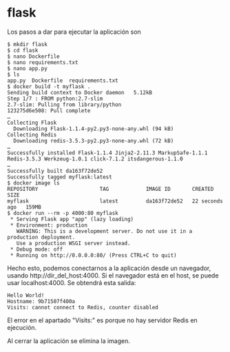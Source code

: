 # flask
Los pasos a dar para ejecutar la aplicación son
```shell
$ mkdir flask
$ cd flask
$ nano Dockerfile
$ nano requirements.txt
$ nano app.py
$ ls
app.py	Dockerfile	requirements.txt
$ docker build -t myflask .
Sending build context to Docker daemon   5.12kB
Step 1/7 : FROM python:2.7-slim
2.7-slim: Pulling from library/python
123275d6e508: Pull complete
…
Collecting Flask
  Downloading Flask-1.1.4-py2.py3-none-any.whl (94 kB)
Collecting Redis
  Downloading redis-3.5.3-py2.py3-none-any.whl (72 kB)
…
Successfully installed Flask-1.1.4 Jinja2-2.11.3 MarkupSafe-1.1.1 Redis-3.5.3 Werkzeug-1.0.1 click-7.1.2 itsdangerous-1.1.0
…
Successfully built da163f72de52
Successfully tagged myflask:latest
$ docker image ls
REPOSITORY                    TAG            IMAGE ID       CREATED          SIZE
myflask                       latest         da163f72de52   22 seconds ago   159MB
$ docker run --rm -p 4000:80 myflask
 * Serving Flask app "app" (lazy loading)
 * Environment: production
   WARNING: This is a development server. Do not use it in a production deployment.
   Use a production WSGI server instead.
 * Debug mode: off
 * Running on http://0.0.0.0:80/ (Press CTRL+C to quit)
 ```

Hecho esto, podemos conectarnos a la aplicación desde un navegador, usando http://dir_del_host:4000. Si el navegador está en el host, se puede usar localhost:4000. Se obtendrá esta salida:

```shell
Hello World!
Hostname: 9b71507f400a
Visits: cannot connect to Redis, counter disabled
```

El error en el apartado "Visits:" es porque no hay servidor Redis en ejecución. 

Al cerrar la aplicación se elimina la imagen.
